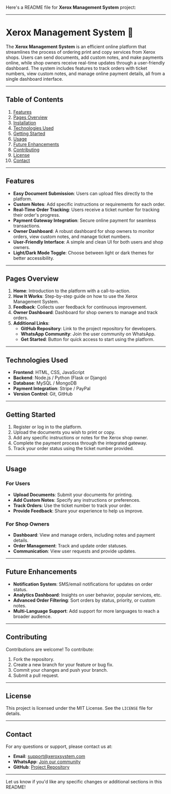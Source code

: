 Here's a README file for **Xerox Management System** project:

---

# Xerox Management System 📄

The **Xerox Management System** is an efficient online platform that streamlines the process of ordering print and copy services from Xerox shops. Users can send documents, add custom notes, and make payments online, while shop owners receive real-time updates through a user-friendly dashboard. The system includes features to track orders with ticket numbers, view custom notes, and manage online payment details, all from a single dashboard interface.

---

## Table of Contents
1. [Features](#features)
2. [Pages Overview](#pages-overview)
3. [Installation](#installation)
4. [Technologies Used](#technologies-used)
5. [Getting Started](#getting-started)
6. [Usage](#usage)
7. [Future Enhancements](#future-enhancements)
8. [Contributing](#contributing)
9. [License](#license)
10. [Contact](#contact)

---

## Features

- **Easy Document Submission**: Users can upload files directly to the platform.
- **Custom Notes**: Add specific instructions or requirements for each order.
- **Real-Time Order Tracking**: Users receive a ticket number for tracking their order's progress.
- **Payment Gateway Integration**: Secure online payment for seamless transactions.
- **Owner Dashboard**: A robust dashboard for shop owners to monitor orders, view custom notes, and manage ticket numbers.
- **User-Friendly Interface**: A simple and clean UI for both users and shop owners.
- **Light/Dark Mode Toggle**: Choose between light or dark themes for better accessibility.

---

## Pages Overview

1. **Home**: Introduction to the platform with a call-to-action.
2. **How It Works**: Step-by-step guide on how to use the Xerox Management System.
3. **Feedback**: Collects user feedback for continuous improvement.
4. **Owner Dashboard**: Dashboard for shop owners to manage and track orders.
5. **Additional Links**:
   - **GitHub Repository**: Link to the project repository for developers.
   - **WhatsApp Community**: Join the user community on WhatsApp.
   - **Get Started**: Button for quick access to start using the platform.

---

## Technologies Used

- **Frontend**: HTML, CSS, JavaScript
- **Backend**: Node.js / Python (Flask or Django)
- **Database**: MySQL / MongoDB
- **Payment Integration**: Stripe / PayPal
- **Version Control**: Git, GitHub

---

## Getting Started

1. Register or log in to the platform.
2. Upload the documents you wish to print or copy.
3. Add any specific instructions or notes for the Xerox shop owner.
4. Complete the payment process through the integrated gateway.
5. Track your order status using the ticket number provided.

---

## Usage

### For Users
- **Upload Documents**: Submit your documents for printing.
- **Add Custom Notes**: Specify any instructions or preferences.
- **Track Orders**: Use the ticket number to track your order.
- **Provide Feedback**: Share your experience to help us improve.

### For Shop Owners
- **Dashboard**: View and manage orders, including notes and payment details.
- **Order Management**: Track and update order statuses.
- **Communication**: View user requests and provide updates.

---

## Future Enhancements

- **Notification System**: SMS/email notifications for updates on order status.
- **Analytics Dashboard**: Insights on user behavior, popular services, etc.
- **Advanced Order Filtering**: Sort orders by status, priority, or custom notes.
- **Multi-Language Support**: Add support for more languages to reach a broader audience.

---

## Contributing

Contributions are welcome! To contribute:

1. Fork the repository.
2. Create a new branch for your feature or bug fix.
3. Commit your changes and push your branch.
4. Submit a pull request.

---

## License

This project is licensed under the MIT License. See the `LICENSE` file for details.

---

## Contact

For any questions or support, please contact us at:

- **Email**: support@xeroxsystem.com
- **WhatsApp**: [Join our community](https://wa.me/your-community-link)
- **GitHub**: [Project Repository](https://github.com/yourusername/xerox-management-system)

---

Let us know if you'd like any specific changes or additional sections in this README!